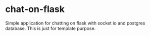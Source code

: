 # chat-on-flask
Simple application for chatting on flask with socket io and postgres database.
This is just for template purpose.
